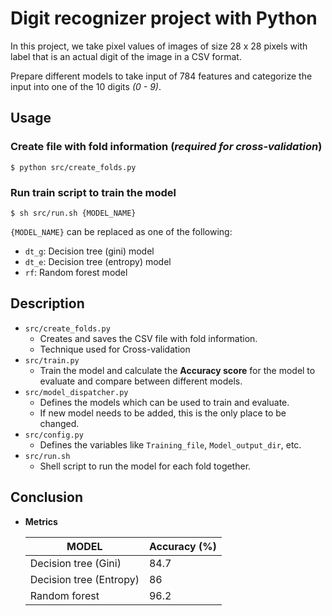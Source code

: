 # Digit recognizer project with Python

In this project, we take pixel values of images of size 28 x 28 pixels with label that is an actual digit of the image in a CSV format.

Prepare different models to take input of 784 features and categorize the input into one of the 10 digits _(0 - 9)_.

## Usage

### Create file with fold information (_required for cross-validation_)

```
$ python src/create_folds.py
```

### Run train script to train the model

```
$ sh src/run.sh {MODEL_NAME}
```

`{MODEL_NAME}` can be replaced as one of the following:
+ `dt_g`: Decision tree (gini) model
+ `dt_e`: Decision tree (entropy) model
+ `rf`: Random forest model

## Description

+ `src/create_folds.py`
  + Creates and saves the CSV file with fold information.
  + Technique used for Cross-validation
+ `src/train.py`
  + Train the model and calculate the __Accuracy score__ for the model to evaluate and compare between different models.
+ `src/model_dispatcher.py`
  + Defines the models which can be used to train and evaluate.
  + If new model needs to be added, this is the only place to be changed.
+ `src/config.py`
  + Defines the variables like `Training_file`, `Model_output_dir`, etc.
+ `src/run.sh`
  + Shell script to run the model for each fold together.

## Conclusion

+ __Metrics__
  
  MODEL | Accuracy (%)
  --- | ---
  Decision tree (Gini) | 84.7
  Decision tree (Entropy) | 86
  Random forest | 96.2
